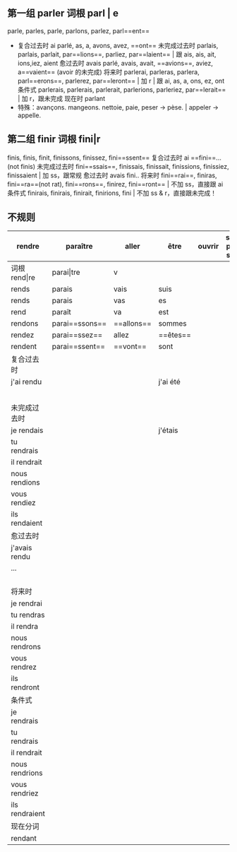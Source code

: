 
## 第一组 parler 词根 parl | e
parle, parles, parle, parlons, parlez, parl==ent==
- 复合过去时 ai parlé, as, a, avons, avez, ==ont==
未完成过去时 parlais, parlais, parlait, par==lions==, parliez, par==laient== | 跟 ais, ais, ait, ions,iez, aient
愈过去时 avais parlé, avais, avait, ==avions==, aviez, a==vaient== (avoir 的未完成)
将来时 parlerai, parleras, parlera, parl==erons==, parlerez, par==leront== | 加 r | 跟 ai, as, a, ons, ez, ont
条件式 parlerais, parlerais, parlerait, parlerions, parleriez, par==lerait== | 加 r，跟未完成
现在时 parlant
- 特殊：avançons. mangeons. nettoie, paie, peser -> pèse. | appeler -> appelle.
## 第二组 finir 词根 fini|r
finis, finis, finit, finissons, finissez, fini==ssent==
复合过去时 ai ==fini==... (not finis)
未完成过去时 fini==ssais==, finissais, finissait, finissions, finissiez, finissaient | 加 ss，跟常规
愈过去时 avais fini..
将来时 fini==rai==, finiras, fini==ra==(not rat), fini==rons==, finirez, fini==ront== | 不加 ss，直接跟 ai
条件式 finirais, finirais, finirait, finirions, fini | 不加 ss & r，直接跟未完成！
## 不规则

| rendre         | paraître       | aller      | être     | ouvrir | sentir partir sortir | dormir | venir | pouvoir | faire | boire | rire | vivre |
| -------------- | -------------- | ---------- | -------- | ------ | -------------------- | ------ | ----- | ------- | ----- | ----- | ---- | ----- |
| 词根 rend\|re    | parai\|tre     | v          |          |        |                      |        |       |         |       |       |      |       |
| rends          | parais         | vais       | suis     |        |                      |        |       |         |       |       |      |       |
| rends          | parais         | vas        | es       |        |                      |        |       |         |       |       |      |       |
| rend           | paraît         | va         | est      |        |                      |        |       |         |       |       |      |       |
| rendons        | parai==ssons== | ==allons== | sommes   |        |                      |        |       |         |       |       |      |       |
| rendez         | parai==ssez==  | allez      | ==êtes== |        |                      |        |       |         |       |       |      |       |
| rendent        | parai==ssent== | ==vont==   | sont     |        |                      |        |       |         |       |       |      |       |
| 复合过去时          |                |            |          |        |                      |        |       |         |       |       |      |       |
| j'ai rendu     |                |            | j'ai été |        |                      |        |       |         |       |       |      |       |
|                |                |            |          |        |                      |        |       |         |       |       |      |       |
|                |                |            |          |        |                      |        |       |         |       |       |      |       |
|                |                |            |          |        |                      |        |       |         |       |       |      |       |
|                |                |            |          |        |                      |        |       |         |       |       |      |       |
|                |                |            |          |        |                      |        |       |         |       |       |      |       |
| 未完成过去时         |                |            |          |        |                      |        |       |         |       |       |      |       |
| je rendais     |                |            | j'étais  |        |                      |        |       |         |       |       |      |       |
| tu rendrais    |                |            |          |        |                      |        |       |         |       |       |      |       |
| il rendrait    |                |            |          |        |                      |        |       |         |       |       |      |       |
| nous rendions  |                |            |          |        |                      |        |       |         |       |       |      |       |
| vous rendiez   |                |            |          |        |                      |        |       |         |       |       |      |       |
| ils rendaient  |                |            |          |        |                      |        |       |         |       |       |      |       |
| 愈过去时           |                |            |          |        |                      |        |       |         |       |       |      |       |
| j'avais rendu  |                |            |          |        |                      |        |       |         |       |       |      |       |
| ...            |                |            |          |        |                      |        |       |         |       |       |      |       |
|                |                |            |          |        |                      |        |       |         |       |       |      |       |
|                |                |            |          |        |                      |        |       |         |       |       |      |       |
|                |                |            |          |        |                      |        |       |         |       |       |      |       |
|                |                |            |          |        |                      |        |       |         |       |       |      |       |
| 将来时            |                |            |          |        |                      |        |       |         |       |       |      |       |
| je rendrai     |                |            |          |        |                      |        |       |         |       |       |      |       |
| tu rendras     |                |            |          |        |                      |        |       |         |       |       |      |       |
| il rendra      |                |            |          |        |                      |        |       |         |       |       |      |       |
| nous rendrons  |                |            |          |        |                      |        |       |         |       |       |      |       |
| vous rendrez   |                |            |          |        |                      |        |       |         |       |       |      |       |
| ils rendront   |                |            |          |        |                      |        |       |         |       |       |      |       |
| 条件式            |                |            |          |        |                      |        |       |         |       |       |      |       |
| je rendrais    |                |            |          |        |                      |        |       |         |       |       |      |       |
| tu rendrais    |                |            |          |        |                      |        |       |         |       |       |      |       |
| il rendrait    |                |            |          |        |                      |        |       |         |       |       |      |       |
| nous rendrions |                |            |          |        |                      |        |       |         |       |       |      |       |
| vous rendriez  |                |            |          |        |                      |        |       |         |       |       |      |       |
| ils rendraient |                |            |          |        |                      |        |       |         |       |       |      |       |
| 现在分词           |                |            |          |        |                      |        |       |         |       |       |      |       |
| rendant        |                |            |          |        |                      |        |       |         |       |       |      |       |
